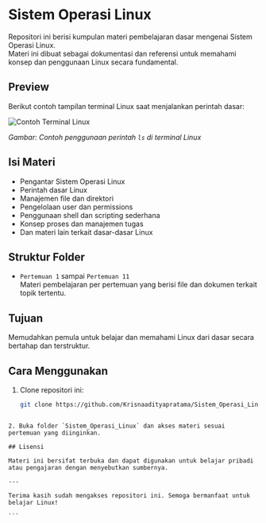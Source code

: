 # Sistem Operasi Linux

Repositori ini berisi kumpulan materi pembelajaran dasar mengenai Sistem Operasi Linux.  
Materi ini dibuat sebagai dokumentasi dan referensi untuk memahami konsep dan penggunaan Linux secara fundamental.

## Preview

Berikut contoh tampilan terminal Linux saat menjalankan perintah dasar:

![Contoh Terminal Linux](https://ubuntucommunity.s3.us-east-2.amazonaws.com/original/2X/f/f5787298cfda955e0e223f461e962d7dc8c376cc.png)

*Gambar: Contoh penggunaan perintah `ls` di terminal Linux*

## Isi Materi

- Pengantar Sistem Operasi Linux  
- Perintah dasar Linux  
- Manajemen file dan direktori  
- Pengelolaan user dan permissions  
- Penggunaan shell dan scripting sederhana  
- Konsep proses dan manajemen tugas  
- Dan materi lain terkait dasar-dasar Linux

## Struktur Folder

- `Pertemuan 1` sampai `Pertemuan 11`  
  Materi pembelajaran per pertemuan yang berisi file dan dokumen terkait topik tertentu.

## Tujuan

Memudahkan pemula untuk belajar dan memahami Linux dari dasar secara bertahap dan terstruktur.

## Cara Menggunakan

1. Clone repositori ini:  
   ```bash
   git clone https://github.com/Krisnaadityapratama/Sistem_Operasi_Linux.git
````

2. Buka folder `Sistem_Operasi_Linux` dan akses materi sesuai pertemuan yang diinginkan.

## Lisensi

Materi ini bersifat terbuka dan dapat digunakan untuk belajar pribadi atau pengajaran dengan menyebutkan sumbernya.

---

Terima kasih sudah mengakses repositori ini. Semoga bermanfaat untuk belajar Linux!

```
